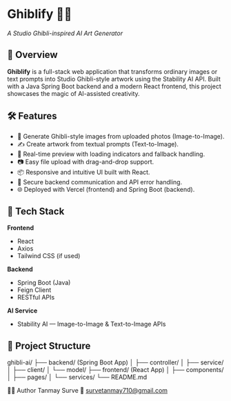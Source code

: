 # Ghiblify 🎨✨  
*A Studio Ghibli-inspired AI Art Generator*

## 🚀 Overview

**Ghiblify** is a full-stack web application that transforms ordinary images or text prompts into Studio Ghibli-style artwork using the Stability AI API. Built with a Java Spring Boot backend and a modern React frontend, this project showcases the magic of AI-assisted creativity.

## 🛠️ Features

- 🎨 Generate Ghibli-style images from uploaded photos (Image-to-Image).
- ✍️ Create artwork from textual prompts (Text-to-Image).
- 🔁 Real-time preview with loading indicators and fallback handling.
- 📷 Easy file upload with drag-and-drop support.
- 📦 Responsive and intuitive UI built with React.
- 🔐 Secure backend communication and API error handling.
- 🌐 Deployed with Vercel (frontend) and Spring Boot (backend).

## 🧰 Tech Stack

**Frontend**  
- React  
- Axios  
- Tailwind CSS (if used)

**Backend**  
- Spring Boot (Java)  
- Feign Client  
- RESTful APIs  

**AI Service**  
- Stability AI — Image-to-Image & Text-to-Image APIs

## 📂 Project Structure
ghibli-ai/
├── backend/ (Spring Boot App)
│ ├── controller/
│ ├── service/
│ ├── client/
│ └── model/
├── frontend/ (React App)
│ ├── components/
│ ├── pages/
│ └── services/
└── README.md

🙋‍♂️ Author
Tanmay Surve
📧 survetanmay710@gmail.com
